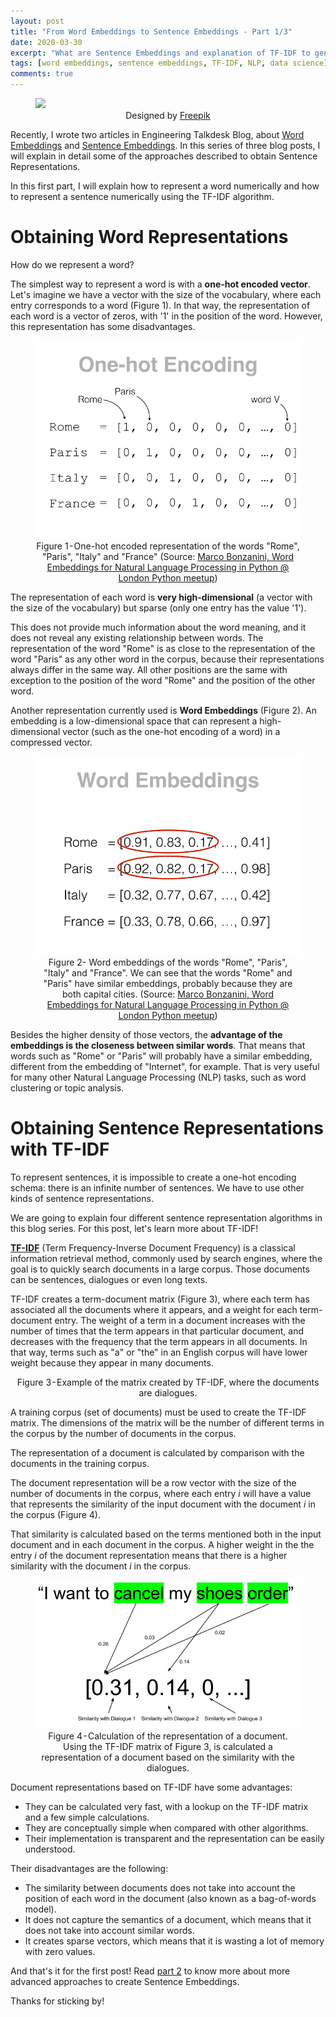 ```yaml
---
layout: post
title: "From Word Embeddings to Sentence Embeddings - Part 1/3"
date: 2020-03-30
excerpt: "What are Sentence Embeddings and explanation of TF-IDF to generate Sentence Representations"
tags: [word embeddings, sentence embeddings, TF-IDF, NLP, data science]
comments: true
---
```


<figure>
    <a href="/assets/img/sentence-embeddings-part-1/words_header.jpg"><img src="/assets/img/sentence-embeddings-part-1/words_header.jpg" style="max-width: 100%"></a>
    <figcaption style="text-align: center">Designed by <a href="https://br.freepik.com/fotos-gratis/letras-diferentes_1330225.htm" target="_blank">Freepik</a></figcaption>
</figure>

Recently, I wrote two articles in Engineering Talkdesk Blog, about [Word Embeddings](https://engineering.talkdesk.com/what-are-word-embeddings-and-why-are-they-useful-a45f49edf7ab) and [Sentence Embeddings](https://medium.com/p/53ed370b3f35/). In this series of three blog posts, I will explain in detail some of the approaches described to obtain Sentence Representations.

In this first part, I will explain how to represent a word numerically and how to represent a sentence numerically using the TF-IDF algorithm.

# Obtaining Word Representations
How do we represent a word?

The simplest way to represent a word is with a **one-hot encoded vector**. Let's imagine we have a vector with the size of the vocabulary, where each entry corresponds to a word (Figure 1). In that way, the representation of each word is a vector of zeros, with '1' in the position of the word. However, this representation has some disadvantages.

<figure>
    <a href="/assets/img/sentence-embeddings-part-1/one_hot_encoding.png"><img src="/assets/img/sentence-embeddings-part-1/one_hot_encoding.png" style="max-width: 100%"></a>
    <figcaption style="text-align: center">Figure 1 - One-hot encoded representation of the words "Rome", "Paris", "Italy" and "France" (Source: <a href="https://speakerdeck.com/marcobonzanini/word-embeddings-for-natural-language-processing-in-python-at-london-python-meetup?slide=14" target="_blank">Marco Bonzanini, Word Embeddings for Natural Language Processing in Python @ London Python meetup</a>)</figcaption>
</figure>

The representation of each word is **very high-dimensional** (a vector with the size of the vocabulary) but sparse (only one entry has the value '1').

This does not provide much information about the word meaning, and it does not reveal any existing relationship between words. The representation of the word "Rome" is as close to the representation of the word "Paris" as any other word in the corpus, because their representations always differ in the same way. All other positions are the same with exception to the position of the word "Rome" and the position of the other word.

Another representation currently used is **Word Embeddings** (Figure 2). An embedding is a low-dimensional space that can represent a high-dimensional vector (such as the one-hot encoding of a word) in a compressed vector.

<figure>
    <a href="/assets/img/sentence-embeddings-part-1/word_embeddings.png"><img src="/assets/img/sentence-embeddings-part-1/word_embeddings.png" style="max-width: 100%"></a>
    <figcaption style="text-align: center">Figure 2- Word embeddings of the words "Rome", "Paris", "Italy" and "France". We can see that the words "Rome" and "Paris" have similar embeddings, probably because they are both capital cities. (Source: <a href="https://speakerdeck.com/marcobonzanini/word-embeddings-for-natural-language-processing-in-python-at-london-python-meetup?slide=22" target="_blank">Marco Bonzanini, Word Embeddings for Natural Language Processing in Python @ London Python meetup</a>)</figcaption>
</figure>

Besides the higher density of those vectors, the **advantage of the embeddings is the closeness between similar words**. That means that words such as "Rome" or "Paris" will probably have a similar embedding, different from the embedding of "Internet", for example. That is very useful for many other Natural Language Processing (NLP) tasks, such as word clustering or topic analysis.

# Obtaining Sentence Representations with TF-IDF

To represent sentences, it is impossible to create a one-hot encoding schema: there is an infinite number of sentences. We have to use other kinds of sentence representations.

We are going to explain four different sentence representation algorithms in this blog series. For this post, let's learn more about TF-IDF!

**[TF-IDF](https://en.wikipedia.org/wiki/Tf%E2%80%93idf)** (Term Frequency-Inverse Document Frequency) is a classical information retrieval method, commonly used by search engines, where the goal is to quickly search documents in a large corpus. Those documents can be sentences, dialogues or even long texts.

TF-IDF creates a term-document matrix (Figure 3), where each term has associated all the documents where it appears, and a weight for each term-document entry. The weight of a term in a document increases with the number of times that the term appears in that particular document, and decreases with the frequency that the term appears in all documents. In that way, terms such as "a" or "the" in an English corpus will have lower weight because they appear in many documents. 

<script src="https://gist.github.com/diogodanielsoaresferreira/d50f98f79c76622eca45686d114399df.js"></script>
<figcaption style="text-align: center">Figure 3 - Example of the matrix created by TF-IDF, where the documents are dialogues.</figcaption>

A training corpus (set of documents) must be used to create the TF-IDF matrix. The dimensions of the matrix will be the number of different terms in the corpus by the number of documents in the corpus.

The representation of a document is calculated by comparison with the documents in the training corpus.

The document representation will be a row vector with the size of the number of documents in the corpus, where each entry *i* will have a value that represents the similarity of the input document with the document *i* in the corpus (Figure 4).

That similarity is calculated based on the terms mentioned both in the input document and in each document in the corpus. A higher weight in the the entry *i* of the document representation means that there is a higher similarity with the document *i* in the corpus.

<figure>
    <a href="/assets/img/sentence-embeddings-part-1/TF_IDF.png"><img src="/assets/img/sentence-embeddings-part-1/TF_IDF.png" style="max-width: 100%"></a>
    <figcaption style="text-align: center">Figure 4 - Calculation of the representation of a document. Using the TF-IDF matrix of Figure 3, is calculated a representation of a document based on the similarity with the dialogues.</figcaption>
</figure>

Document representations based on TF-IDF have some advantages:
* They can be calculated very fast, with a lookup on the TF-IDF matrix and a few simple calculations.
* They are conceptually simple when compared with other algorithms.
* Their implementation is transparent and the representation can be easily understood.

Their disadvantages are the following:
* The similarity between documents does not take into account the position of each word in the document (also known as a bag-of-words model).
* It does not capture the semantics of a document, which means that it does not take into account similar words.
* It creates sparse vectors, which means that it is wasting a lot of memory with zero values.

And that's it for the first post! Read [part 2](/sentence-embeddings-part-2/) to know more about more advanced approaches to create Sentence Embeddings.

Thanks for sticking by!
